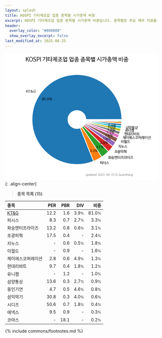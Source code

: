 ```yaml
---
layout: splash
title: KOSPI 기타제조업 업종 종목별 시가총액 비중
excerpt: KOSPI 기타제조업 업종 종목별 시가총액 비중입니다. 종목별로 주요 재무 지표를 함께 표시합니다.
header:
  overlay_color: "#800000"
  show_overlay_excerpt: false
last_modified_at: 2025-08-25
---
```



![KOSPI 기타제조업 업종 종목별 시가총액 비중](/stats/sector/images/kospi_업종_기타제조업_종목.png){: .align-center}


> **종목 목록 (15)**<a id="list"></a>

| **종목** | **PER** | **PBR** | **DIV** | **비중** |
| :------- | ------: | ------: | ------: | -------: |
| [KT&G](/033780/) | 12.2 | 1.6 | 3.9<small>%</small> | 81.0<small>%</small> |
| 퍼시스 | 8.3 | 0.7 | 2.7<small>%</small> | 3.3<small>%</small> |
| 화승엔터프라이즈 | 13.2 | 0.8 | 0.6<small>%</small> | 3.1<small>%</small> |
| 조광피혁 | 17.5 | 0.4 | - | 2.4<small>%</small> |
| 지누스 | - | 0.6 | 0.5<small>%</small> | 1.8<small>%</small> |
| 이월드 | - | 0.9 | - | 1.6<small>%</small> |
| 제이에스코퍼레이션 | 2.8 | 0.6 | 4.9<small>%</small> | 1.3<small>%</small> |
| 현대리바트 | 9.7 | 0.4 | 1.8<small>%</small> | 1.2<small>%</small> |
| 유니켐 | - | 1.2 | - | 1.0<small>%</small> |
| 삼양통상 | 13.6 | 0.3 | 2.7<small>%</small> | 0.9<small>%</small> |
| 동인기연 | 4.7 | 0.5 | 4.6<small>%</small> | 0.8<small>%</small> |
| 삼익악기 | 30.8 | 0.3 | 4.0<small>%</small> | 0.6<small>%</small> |
| 시디즈 | 50.6 | 0.7 | 1.8<small>%</small> | 0.4<small>%</small> |
| 에넥스 | 9.5 | 0.9 | - | 0.3<small>%</small> |
| 코아스 | - | 18.1 | - | 0.2<small>%</small> |

{% include commons/footnotes.md %}